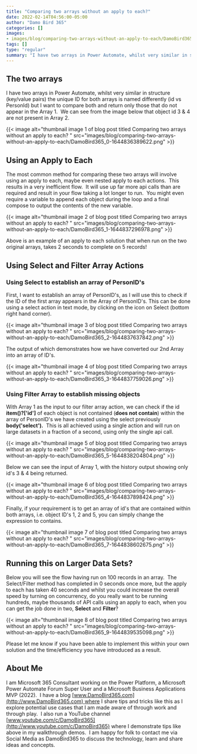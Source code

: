 ```yaml
---
title: "Comparing two arrays without an apply to each?"
date: 2022-02-14T04:56:00-05:00
author: "Damo Bird 365"
categories: []
images:
- images/blog/comparing-two-arrays-without-an-apply-to-each/DamoBird365_0-1644836389622.png
tags: []
type: "regular"
summary: "I have two arrays in Power Automate, whilst very similar in structure (key/value pairs) the unique ID for both arrays is named differently (id vs PersonId) but I want to compare both and return only those that do not appear in the Array 1."
---
```


## The two arrays

I have two arrays in Power Automate, whilst very similar in structure (key/value pairs) the unique ID for both arrays is named differently (id vs PersonId) but I want to compare both and return only those that do not appear in the Array 1.  We can see from the image below that object id 3 & 4 are not present in Array 2.

{{< image alt="thumbnail image 1 of blog post titled Comparing two arrays without an apply to each? " src="images/blog/comparing-two-arrays-without-an-apply-to-each/DamoBird365_0-1644836389622.png" >}}

## Using an Apply to Each

The most common method for comparing these two arrays will involve using an apply to each, maybe even nested apply to each actions.  This results in a very inefficient flow.  It will use up far more api calls than are required and result in your flow taking a lot longer to run.  You might even require a variable to append each object during the loop and a final compose to output the contents of the new variable. 

{{< image alt="thumbnail image 2 of blog post titled Comparing two arrays without an apply to each? " src="images/blog/comparing-two-arrays-without-an-apply-to-each/DamoBird365_1-1644837296978.png" >}}

Above is an example of an apply to each solution that when run on the two original arrays, takes 2 seconds to complete on 5 records!

## Using Select and Filter Array Actions

### Using Select to establish an array of PersonID's

First, I want to establish an array of PersonID's, as I will use this to check if the ID of the first array appears in the Array of PersonID's. This can be done using a select action in text mode, by clicking on the icon on Select (bottom right hand corner).

{{< image alt="thumbnail image 3 of blog post titled Comparing two arrays without an apply to each? " src="images/blog/comparing-two-arrays-without-an-apply-to-each/DamoBird365_2-1644837637842.png" >}}

The output of which demonstrates how we have converted our 2nd Array into an array of ID's.

{{< image alt="thumbnail image 4 of blog post titled Comparing two arrays without an apply to each? " src="images/blog/comparing-two-arrays-without-an-apply-to-each/DamoBird365_3-1644837759026.png" >}}

### Using Filter Array to establish missing objects

With Array 1 as the input to our filter array action, we can check if the id **item()?\['id'\]** of each object is not contained (**does not contain**) within the array of PersonID's we have created using the select previously **body('select').**  This is all achieved using a single action and will run on large datasets in a fraction of a second, using only the single api call.

{{< image alt="thumbnail image 5 of blog post titled Comparing two arrays without an apply to each? " src="images/blog/comparing-two-arrays-without-an-apply-to-each/DamoBird365_5-1644838204804.png" >}}

Below we can see the input of Array 1, with the history output showing only id's 3 & 4 being returned.

{{< image alt="thumbnail image 6 of blog post titled Comparing two arrays without an apply to each? " src="images/blog/comparing-two-arrays-without-an-apply-to-each/DamoBird365_4-1644837898424.png" >}}

Finally, if your requirement is to get an array of id's that are contained within both arrays, i.e. object ID's 1, 2 and 5, you can simply change the expression to contains.

{{< image alt="thumbnail image 7 of blog post titled Comparing two arrays without an apply to each? " src="images/blog/comparing-two-arrays-without-an-apply-to-each/DamoBird365_7-1644838602675.png" >}}

## Running this on Larger Data Sets?

Below you will see the flow having run on 100 records in an array.  The Select/Filter method has completed in 0 seconds once more, but the apply to each has taken 40 seconds and whilst you could increase the overall speed by turning on concurrency, do you really want to be running hundreds, maybe thousands of API calls using an apply to each, when you can get the job done in two, **Select** and **Filter**?

{{< image alt="thumbnail image 8 of blog post titled Comparing two arrays without an apply to each? " src="images/blog/comparing-two-arrays-without-an-apply-to-each/DamoBird365_9-1644839535098.png" >}}

Please let me know if you have been able to implement this within your own solution and the time/efficiency you have introduced as a result.

## About Me

I am Microsoft 365 Consultant working on the Power Platform, a Microsoft Power Automate Forum Super User and a Microsoft Business Applications MVP (2022).  I have a blog [www.DamoBird365.com](http://www.DamoBird365.com) where I share tips and tricks like this as I explore potential use cases that I am made aware of through work and through play.  I also run a YouTube channel [www.youtube.com/c/DamoBird365](http://www.youtube.com/c/DamoBird365) where I demonstrate tips like above in my walkthrough demos.  I am happy for folk to contact me via Social Media as DamoBird365 to discuss the technology, learn and share ideas and concepts.
